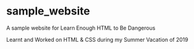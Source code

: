 # sample_website
A sample website for Learn Enough HTML to Be Dangerous

Learnt and Worked on HTML & CSS during my Summer Vacation of 2019
